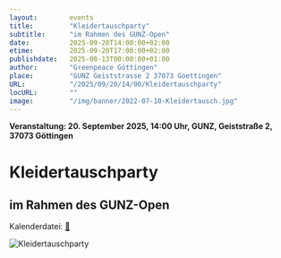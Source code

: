 ```yaml
---
layout:        events
title:         "Kleidertauschparty"
subtitle:      "im Rahmen des GUNZ-Open"
date:          2025-09-20T14:00:00+02:00
etime:         2025-09-20T17:00:00+02:00
publishdate:   2025-08-13T00:00:00+01:00
author:        "Greenpeace Göttingen"
place:         "GUNZ Geiststrasse 2 37073 Goettingen"
URL:           "/2025/09/20/14/00/Kleidertauschparty"
locURL:        ""
image:         "/img/banner/2022-07-10-Kleidertausch.jpg"
---
```


**Veranstaltung: 20. September 2025, 14:00 Uhr, GUNZ, Geiststraße 2, 37073 Göttingen**

Kleidertauschparty
===========

im Rahmen des GUNZ-Open
-----------


Kalenderdatei: [📆](/ics/2025-09-20_14-00_kleidertauschparty.ics)




![Kleidertauschparty](/img/event/2025-09-20-Kleidertauschparty_Plakat.png)
